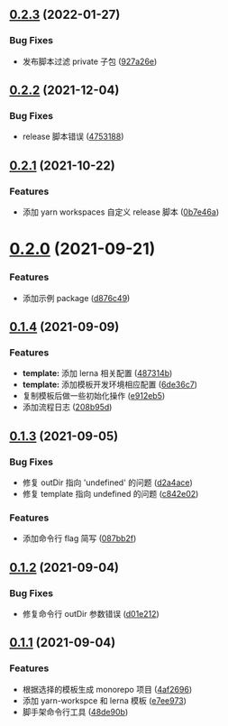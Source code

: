 ## [0.2.3](https://github.com/hanrenguang/monorepo-template-cli/compare/v0.2.2...v0.2.3) (2022-01-27)


### Bug Fixes

* 发布脚本过滤 private 子包 ([927a26e](https://github.com/hanrenguang/monorepo-template-cli/commit/927a26e081eda0af1dbd62e93850d153978f6237))



## [0.2.2](https://github.com/hanrenguang/monorepo-template-cli/compare/v0.2.1...v0.2.2) (2021-12-04)


### Bug Fixes

* release 脚本错误 ([4753188](https://github.com/hanrenguang/monorepo-template-cli/commit/47531882f7a007651c7abed16e85c6d425bcc177))



## [0.2.1](https://github.com/hanrenguang/monorepo-template-cli/compare/v0.2.0...v0.2.1) (2021-10-22)


### Features

* 添加 yarn workspaces 自定义 release 脚本 ([0b7e46a](https://github.com/hanrenguang/monorepo-template-cli/commit/0b7e46ae401ec149131f86c3e3a0fbf7b0d9236c))



# [0.2.0](https://github.com/hanrenguang/monorepo-template-cli/compare/v0.1.4...v0.2.0) (2021-09-21)


### Features

* 添加示例 package ([d876c49](https://github.com/hanrenguang/monorepo-template-cli/commit/d876c49154306c382e60b051fb596caa4e4693b3))



## [0.1.4](https://github.com/hanrenguang/monorepo-template-cli/compare/v0.1.3...v0.1.4) (2021-09-09)


### Features

* **template:** 添加 lerna 相关配置 ([487314b](https://github.com/hanrenguang/monorepo-template-cli/commit/487314bdad04d7bbac76a14d641b3d47d52b5fd8))
* **template:** 添加模板开发环境相应配置 ([6de36c7](https://github.com/hanrenguang/monorepo-template-cli/commit/6de36c771da4c5d961566e6c2d96c4db71c202e2))
* 复制模板后做一些初始化操作 ([e912eb5](https://github.com/hanrenguang/monorepo-template-cli/commit/e912eb5ba26cf491b33d00d6f1d45d0e80c1568d))
* 添加流程日志 ([208b95d](https://github.com/hanrenguang/monorepo-template-cli/commit/208b95d959450f6c02af221a579aed97eb9c31c9))



## [0.1.3](https://github.com/hanrenguang/monorepo-template-cli/compare/v0.1.2...v0.1.3) (2021-09-05)


### Bug Fixes

* 修复 outDir 指向 'undefined' 的问题 ([d2a4ace](https://github.com/hanrenguang/monorepo-template-cli/commit/d2a4ace3f4cbfaa6c6602c3eadc322bbfe1dfdcd))
* 修复 template 指向 undefined 的问题 ([c842e02](https://github.com/hanrenguang/monorepo-template-cli/commit/c842e024a144795e5d1371d70bba324364f10530))


### Features

* 添加命令行 flag 简写 ([087bb2f](https://github.com/hanrenguang/monorepo-template-cli/commit/087bb2f0a8cc0d4375dbcbd0283b3d263d0006bb))



## [0.1.2](https://github.com/hanrenguang/monorepo-template-cli/compare/v0.1.1...v0.1.2) (2021-09-04)


### Bug Fixes

* 修复命令行 outDir 参数错误 ([d01e212](https://github.com/hanrenguang/monorepo-template-cli/commit/d01e212887db3a73f243cfa3389c6c4b3aa6aea3))



## [0.1.1](https://github.com/hanrenguang/monorepo-template-cli/compare/48de90bda0b4b2a569c827c0727915395903c36d...v0.1.1) (2021-09-04)


### Features

* 根据选择的模板生成 monorepo 项目 ([4af2696](https://github.com/hanrenguang/monorepo-template-cli/commit/4af2696de79909180bd1e797bb4dcf57cdd0633b))
* 添加 yarn-workspce 和 lerna 模板 ([e7ee973](https://github.com/hanrenguang/monorepo-template-cli/commit/e7ee9736850223cb28162fcbd38d2f080e8f067c))
* 脚手架命令行工具 ([48de90b](https://github.com/hanrenguang/monorepo-template-cli/commit/48de90bda0b4b2a569c827c0727915395903c36d))



